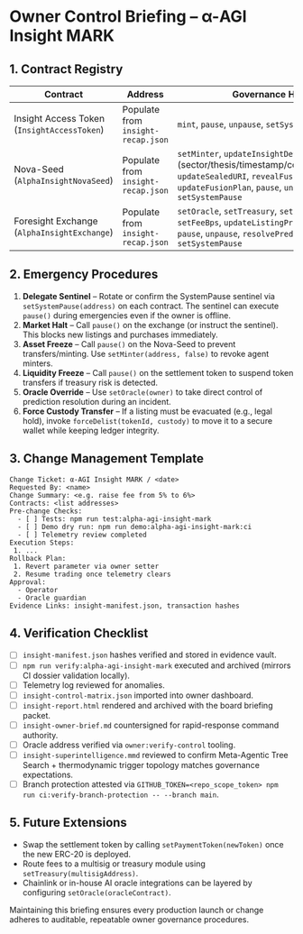 # Owner Control Briefing – α-AGI Insight MARK

## 1. Contract Registry

| Contract | Address | Governance Handles |
| --- | --- | --- |
| Insight Access Token (`InsightAccessToken`) | Populate from `insight-recap.json` | `mint`, `pause`, `unpause`, `setSystemPause` |
| Nova-Seed (`AlphaInsightNovaSeed`) | Populate from `insight-recap.json` | `setMinter`, `updateInsightDetails` (sector/thesis/timestamp/confidence/forecast), `updateSealedURI`, `revealFusionPlan`, `updateFusionPlan`, `pause`, `unpause`, `setSystemPause` |
| Foresight Exchange (`AlphaInsightExchange`) | Populate from `insight-recap.json` | `setOracle`, `setTreasury`, `setPaymentToken`, `setFeeBps`, `updateListingPrice`, `forceDelist`, `pause`, `unpause`, `resolvePrediction`, `setSystemPause` |

## 2. Emergency Procedures

1. **Delegate Sentinel** – Rotate or confirm the SystemPause sentinel via `setSystemPause(address)` on each contract. The sentinel can execute `pause()` during emergencies even if the owner is offline.
2. **Market Halt** – Call `pause()` on the exchange (or instruct the sentinel). This blocks new listings and purchases immediately.
3. **Asset Freeze** – Call `pause()` on the Nova-Seed to prevent transfers/minting. Use `setMinter(address, false)` to revoke agent minters.
4. **Liquidity Freeze** – Call `pause()` on the settlement token to suspend token transfers if treasury risk is detected.
5. **Oracle Override** – Use `setOracle(owner)` to take direct control of prediction resolution during an incident.
6. **Force Custody Transfer** – If a listing must be evacuated (e.g., legal hold), invoke `forceDelist(tokenId, custody)` to move it to a secure wallet while keeping ledger integrity.

## 3. Change Management Template

```
Change Ticket: α-AGI Insight MARK / <date>
Requested By: <name>
Change Summary: <e.g. raise fee from 5% to 6%>
Contracts: <list addresses>
Pre-change Checks:
  - [ ] Tests: npm run test:alpha-agi-insight-mark
  - [ ] Demo dry run: npm run demo:alpha-agi-insight-mark:ci
  - [ ] Telemetry review completed
Execution Steps:
 1. ...
Rollback Plan:
 1. Revert parameter via owner setter
 2. Resume trading once telemetry clears
Approval:
  - Operator
  - Oracle guardian
Evidence Links: insight-manifest.json, transaction hashes
```

## 4. Verification Checklist

- [ ] `insight-manifest.json` hashes verified and stored in evidence vault.
- [ ] `npm run verify:alpha-agi-insight-mark` executed and archived (mirrors CI dossier validation locally).
- [ ] Telemetry log reviewed for anomalies.
- [ ] `insight-control-matrix.json` imported into owner dashboard.
- [ ] `insight-report.html` rendered and archived with the board briefing packet.
- [ ] `insight-owner-brief.md` countersigned for rapid-response command authority.
- [ ] Oracle address verified via `owner:verify-control` tooling.
- [ ] `insight-superintelligence.mmd` reviewed to confirm Meta-Agentic Tree Search + thermodynamic trigger topology matches governance expectations.
- [ ] Branch protection attested via `GITHUB_TOKEN=<repo_scope_token> npm run ci:verify-branch-protection -- --branch main`.

## 5. Future Extensions

- Swap the settlement token by calling `setPaymentToken(newToken)` once the new ERC-20 is deployed.
- Route fees to a multisig or treasury module using `setTreasury(multisigAddress)`.
- Chainlink or in-house AI oracle integrations can be layered by configuring `setOracle(oracleContract)`.

Maintaining this briefing ensures every production launch or change adheres to auditable, repeatable owner governance procedures.
